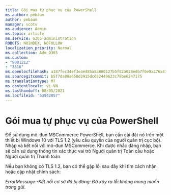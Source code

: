 ```yaml
---
title: Gói mua tự phục vụ của PowerShell
ms.author: pebaum
author: pebaum
manager: scotv
ms.audience: Admin
ms.topic: article
ms.service: o365-administration
ROBOTS: NOINDEX, NOFOLLOW
localization_priority: Normal
ms.collection: Adm_O365
ms.custom:
- "9001212"
- "3516"
ms.openlocfilehash: a187fec34ef3eae485a8a880127b5f82a028edb7f0e9a276a41b5e33cad25ead
ms.sourcegitcommit: b5f7da89a650d2915dc652449623c78be6247175
ms.translationtype: MT
ms.contentlocale: vi-VN
ms.lasthandoff: 08/05/2021
ms.locfileid: "53942857"
---
```

# <a name="self-service-purchase-of-powershell"></a>Gói mua tự phục vụ của PowerShell

Để sử dụng mô-đun MSCommerce PowerShell, bạn cần cài đặt nó trên một thiết bị Windows 10 với TLS 1.2 (yêu cầu quyền của người quản trị cục bộ).  Nhập và kết nối với mô-đun MSCommerce.  Khi được nhắc đăng nhập, bạn sẽ cần sử dụng thông tin xác thực vai trò Người quản trị Toàn cầu hoặc Người quản trị Thanh toán.  

Nếu bạn không có TLS 1.2, bạn có thể gặp lỗi sau đây khi tìm cách nhận hoặc cập nhật chính sách:

*ErrorMessage -Kết nối cơ sở đã bị đóng: Đã xảy ra lỗi không mong muốn trong gửi*.



